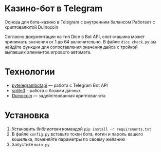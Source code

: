 # Казино-бот в Telegram
Основа для бота-казино в Telegram с внутренним балансом
Работает с криптовалютой Duinocoin

Согласно документации на тип Dice в Bot API, слот-машина может принимать значения от 1 до 64 включительно. В файле `dice_check.py` вы найдёте функции для сопоставления значения дайса с тройкой выпавших элементов игрового автомата.

# Технологии
* [pytelegrambotapi](https://pypi.org/project/pyTelegramBotAPI/) — работа с Telegram Bot API
* [sqlite3](https://docs.python.org/3/library/sqlite3.html) - работа с базами данных
* [Duinocoin](https://wallet.duinocoin.com) — задействованная криптовалюта

# Установка
1. Установить библиотеки командой `pip install -r requirements.txt`
2. В файле `config.py` вставьте токен бота, логин и пароль вашего кошелька, поменяйте параметры по своему желанию
3. Запустите `main.py`
